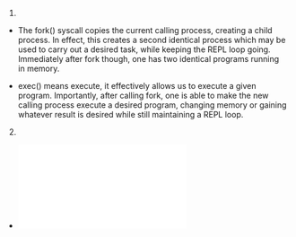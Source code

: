 1. 

* The fork() syscall copies the current calling process, creating a child process. In effect, this creates 
a second identical process which may be used to carry out a desired task, while keeping the REPL loop going.
 Immediately after fork though, one has two identical programs running in memory.

* exec() means execute, it effectively allows us to execute a given program. Importantly, after calling fork,
one is able to make the new calling process execute a desired program, changing memory or gaining whatever result
is desired while still maintaining a REPL
loop. 

2. 

* ![data](./data.pdf)
